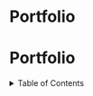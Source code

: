 <h1>Portfolio</h1>

# Portfolio

<div id="top"></div>

<!-- TABLE OF CONTENTS -->
<details>
  <summary>Table of Contents</summary>
  <ol>
    <li>
      <a href="./projects/OCHATS">oChats</a>
      <ul>
        <li><a href="#about-the-project">About The Project</a></li>
        <li><a href="#screenshots">Screenshots</a></li>
        <li><a href="#built-with">Built With</a></li>
        <li><a href="#quick-links">Quick Links</a></li>
      </ul>
    </li>
    <li>
      <a href="./projects/UBUNTU-SOCIAL-MEDIA">Ubuntu Social Media</a>
      <ul>
        <li><a href="#about-the-project">About The Project</a></li>
        <li><a href="#screenshots">Screenshots</a></li>
        <li><a href="#built-with">Built With</a></li>
        <li><a href="#credentials">Credentials</a></li>
      </ul>
    </li>
    <li>
      <a href="./projects/KNEXUP">Knexup</a>
      <ul>
        <li><a href="#about-the-project">About The Project</a></li>
        <li><a href="#screenshots">Screenshots</a></li>
        <li><a href="#built-with">Built With</a></li>
        <li><a href="#credentials">Credentials</a></li>
      </ul>
    </li>
    <li>
      <a href="./projects/LAUNDRY-KING.md">Laundry King</a>
      <ul>
        <li><a href="#laundryking-about-the-project">About The Project</a></li>
        <li><a href="#laundryking-screenshots">Screenshots</a></li>
        <li><a href="#laundryking-built-with">Built With</a></li>
        <li><a href="#laundryking-credentials">Credentials</a></li>
      </ul>
    </li>
    <li>
      <a href="./projects/HYLA-WALLET.md">HYLA Wallet</a>
      <ul>
        <li><a href="#hylawallet-about-the-project">About The Project</a></li>
        <li><a href="#hylawallet-screenshots">Screenshots</a></li>
        <li><a href="#hylawallet-built-with">Built With</a></li>
        <li><a href="#hylawallet-credentials">Credentials</a></li>
      </ul>
    </li>
    <li>
      <a href="./projects/IPAY.md">iPay</a>
      <ul>
        <li><a href="#ipay-about-the-project">About The Project</a></li>
        <li><a href="#ipay-screenshots">Screenshots</a></li>
        <li><a href="#ipay-built-with">Built With</a></li>
        <li><a href="#ipay-credentials">Credentials</a></li>
      </ul>
    </li>
  </ol>
</details>

